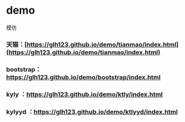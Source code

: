 # demo
模仿



### 天猫：[https://glh123.github.io/demo/tianmao/index.html](https://glh123.github.io/demo/tianmao/index.html)

### bootstrap：https://glh123.github.io/demo/bootstrap/index.html

### kyly ：https://glh123.github.io/demo/ktly/index.html

### kylyyd ：https://glh123.github.io/demo/ktlyyd/index.html

